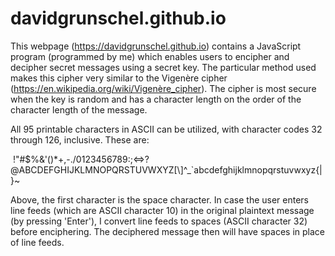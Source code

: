 # davidgrunschel.github.io

This webpage (https://davidgrunschel.github.io) contains a JavaScript program (programmed by me) which enables users to encipher and decipher secret messages using a secret key.
The particular method used makes this cipher very similar to the Vigenère cipher (https://en.wikipedia.org/wiki/Vigenère_cipher).
The cipher is most secure when the key is random and has a character length on the order of the character length of the message.

All 95 printable characters in ASCII can be utilized, with character codes 32 through 126, inclusive.  These are:

&nbsp;!"#$%&'()*+,-./0123456789:;<=>?@ABCDEFGHIJKLMNOPQRSTUVWXYZ[\\]^_`abcdefghijklmnopqrstuvwxyz{|}~

Above, the first character is the space character.  In case the user enters line feeds (which are ASCII character 10) in the original plaintext message (by pressing 'Enter'), I convert line feeds to spaces (ASCII character 32) before enciphering.  The deciphered message then will have spaces in place of line feeds.
